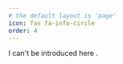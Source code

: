 ```yaml
---
# the default layout is 'page'
icon: fas fa-info-circle
order: 4
---
```

I can't be introduced here .
